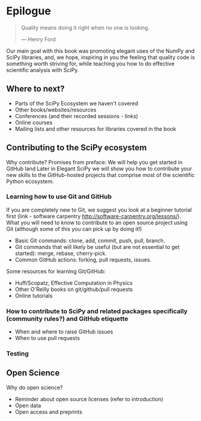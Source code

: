 # Epilogue

> Quality means doing it right when no one is looking.
>
> — Henry Ford

Our main goal with this book was promoting elegant uses of the NumPy and SciPy
libraries, and, we hope, inspiring in you the feeling that quality code is
something worth striving for, while teaching you how to do effective scientific
analysis with SciPy.

## Where to next?
- Parts of the SciPy Ecosystem we haven't covered
- Other books/websites/resources
- Conferences (and their recorded sessions - links)
- Online courses
- Mailing lists and other resources for libraries covered in the book

## Contributing to the SciPy ecosystem
Why contribute?
Promises from preface:
We will help you get started in GitHub land
Later in Elegant SciPy we will show you how to contribute your new skills to the GitHub-hosted projects that comprise most of the scientific Python ecosystem.

### Learning how to use Git and GitHub
If you are completely new to Git, we suggest you look at a beginner tutorial first (link - software carpentry http://software-carpentry.org/lessons/).
What you will need to know to contribute to an open source project using Git (although some of this you can pick up by doing it!)
- Basic Git commands: clone, add, commit, push, pull, branch.
- Git commands that will likely be useful (but are not essential to get started):
merge, rebase, cherry-pick.
- Common GitHub actions: forking, pull requests, issues.

Some resources for learning Git/GitHub:
- Huff/Scopatz, Effective Computation in Physics
- Other O'Reilly books on git/github/pull requests
- Online tutorials

### How to contribute to SciPy and related packages specifically (community rules?) and GitHub etiquette
- When and where to raise GitHub issues
- When to use pull requests

### Testing

## Open Science
Why do open science?
- Reminder about open source licenses (refer to introduction)
- Open data
- Open access and preprints
